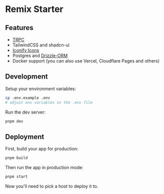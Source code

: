 # Remix Starter

## Features

- [TRPC](https://trpc.io)
- TailwindCSS and shadcn-ui
- [Iconify Icons](https://github.com/egoist/tailwindcss-icons)
- Postgres and [Drizzle-ORM](https://orm.drizzle.team/docs/overview)
- Docker support (you can also use Vercel, Cloudflare Pages and others)

## Development

Setup your environment variables:

```bash
cp .env.example .env
# adjust env variables in the .env file
```

Run the dev server:

```bash
pnpm dev
```

## Deployment

First, build your app for production:

```bash
pnpm build
```

Then run the app in production mode:

```bash
pnpm start
```

Now you'll need to pick a host to deploy it to.

